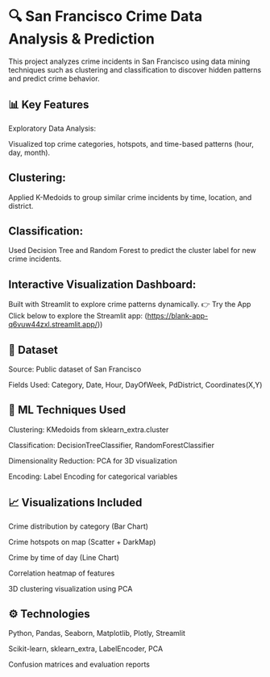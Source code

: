 # 🔍 San Francisco Crime Data Analysis & Prediction
This project analyzes crime incidents in San Francisco using data mining techniques such as clustering and classification to discover hidden patterns and predict crime behavior.

## 📊 Key Features
Exploratory Data Analysis:

Visualized top crime categories, hotspots, and time-based patterns (hour, day, month).

## Clustering:

Applied K-Medoids to group similar crime incidents by time, location, and district.

## Classification:

Used Decision Tree and Random Forest to predict the cluster label for new crime incidents.

## Interactive Visualization Dashboard:

Built with Streamlit to explore crime patterns dynamically.
👉  Try the App
Click below to explore the Streamlit app:
(https://blank-app-q6vuw44zxl.streamlit.app/))

## 📂 Dataset
Source: Public dataset of San Francisco 

Fields Used: Category, Date, Hour, DayOfWeek, PdDistrict, Coordinates(X,Y)

## 📌 ML Techniques Used
Clustering: KMedoids from sklearn_extra.cluster

Classification: DecisionTreeClassifier, RandomForestClassifier

Dimensionality Reduction: PCA for 3D visualization

Encoding: Label Encoding for categorical variables

## 📈 Visualizations Included
Crime distribution by category (Bar Chart)

Crime hotspots on map (Scatter + DarkMap)

Crime by time of day (Line Chart)

Correlation heatmap of features

3D clustering visualization using PCA

## ⚙️ Technologies
Python, Pandas, Seaborn, Matplotlib, Plotly, Streamlit

Scikit-learn, sklearn_extra, LabelEncoder, PCA

Confusion matrices and evaluation reports

